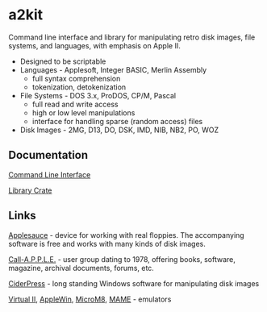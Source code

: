 # a2kit

Command line interface and library for manipulating retro disk images, file systems, and languages, with emphasis on Apple II.

* Designed to be scriptable
* Languages - Applesoft, Integer BASIC, Merlin Assembly
    - full syntax comprehension
    - tokenization, detokenization
* File Systems - DOS 3.x, ProDOS, CP/M, Pascal
    - full read and write access
    - high or low level manipulations
    - interface for handling sparse (random access) files
* Disk Images - 2MG, D13, DO, DSK, IMD, NIB, NB2, PO, WOZ

## Documentation

[Command Line Interface](https://github.com/dfgordon/a2kit/wiki)

[Library Crate](https://docs.rs/a2kit/latest/a2kit)

## Links

[Applesauce](https://applesaucefdc.com/) - device for working with real floppies. The accompanying software is free and works with many kinds of disk images.

[Call-A.P.P.L.E.](https://www.callapple.org/) - user group dating to 1978, offering books, software, magazine, archival documents, forums, etc.

[CiderPress](https://github.com/fadden/ciderpress) - long standing Windows software for manipulating disk images

[Virtual II](https://www.virtualii.com/), [AppleWin](https://github.com/AppleWin/AppleWin), [MicroM8](https://paleotronic.com/software/microm8/), [MAME](https://www.mamedev.org/) - emulators

